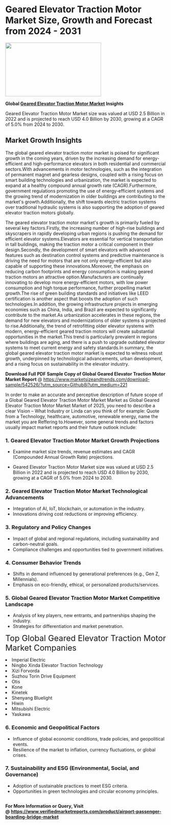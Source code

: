 <H1>Geared Elevator Traction Motor Market Size, Growth and Forecast from 2024 - 2031</H1><img class="aligncenter size-medium wp-image-584254" src="https://thirdeyenews.in/wp-content/uploads/2024/09/Global-Market-Research-300x168.jpeg" alt="" width="300" height="168" /><p><strong>Global&nbsp;<a href="https://www.marketsizeandtrends.com/download-sample/542526/?utm_source=Github8j?utm_medium=221">Geared Elevator Traction Motor Market</a> Insights</strong></p><p>Geared Elevator Traction Motor Market size was valued at USD 2.5 Billion in 2022 and is projected to reach USD 4.0 Billion by 2030, growing at a CAGR of 5.0% from 2024 to 2030.</p><p><h2>Market Growth Insights</h2> <p>The global geared elevator traction motor market is poised for significant growth in the coming years, driven by the increasing demand for energy-efficient and high-performance elevators in both residential and commercial sectors.With advancements in motor technologies, such as the integration of permanent magnet and gearless designs, coupled with a rising focus on smart building technologies and urbanization, the market is expected to expand at a healthy compound annual growth rate (CAGR).Furthermore, government regulations promoting the use of energy-efficient systems and the growing trend of modernization in older buildings are contributing to the market's growth.Additionally, the shift towards electric traction systems over traditional hydraulic systems is also supporting the adoption of geared elevator traction motors globally.</p> <p>The geared elevator traction motor market's growth is primarily fueled by several key factors.Firstly, the increasing number of high-rise buildings and skyscrapers in rapidly developing urban regions is pushing the demand for efficient elevator systems.Elevators are essential for vertical transportation in tall buildings, making the traction motor a critical component in their design.Secondly, the development of smart elevators with advanced features such as destination control systems and predictive maintenance is driving the need for motors that are not only energy-efficient but also capable of supporting these innovations.Moreover, the emphasis on reducing carbon footprints and energy consumption is making geared traction motors an attractive option.Manufacturers are continually innovating to develop more energy-efficient motors, with low power consumption and high torque performance, further propelling market growth.The rise of green building standards and initiatives like LEED certification is another aspect that boosts the adoption of such technologies.In addition, the growing infrastructure projects in emerging economies such as China, India, and Brazil are expected to significantly contribute to the market.As urbanization accelerates in these regions, the demand for new elevators and modernizations of older systems is projected to rise.Additionally, the trend of retrofitting older elevator systems with modern, energy-efficient geared traction motors will create substantial opportunities in the market.This trend is particularly prevalent in regions where buildings are aging, and there is a push to upgrade outdated elevator systems to meet current energy and safety standards.In summary, the global geared elevator traction motor market is expected to witness robust growth, underpinned by technological advancements, urban development, and a rising focus on sustainability in the elevator industry.</p> <p><span class=""><strong>Download Full PDF Sample Copy of Global Geared Elevator Traction Motor Market Report</strong> @ <a href="https://www.marketsizeandtrends.com/download-sample/542526/?utm_source=Github8j?utm_medium=221" target="_blank">https://www.marketsizeandtrends.com/download-sample/542526/?utm_source=Github8j?utm_medium=221</a></span></p><p>In order to make an accurate and perceptive description of future scope of a Global&nbsp;Geared Elevator Traction Motor Market Market as Global&nbsp;Geared Elevator Traction Motor Market Market of 2025, you need to describe a clear Vision &ndash; What Industry or Linda can you think of for example: Quote from a Technology, healthcare, automotive, renewable energy, name the market you are Reffering to.However, some general trends and factors usually impact market reports and their future outlook include:</p><h3>1.&nbsp;<strong>Geared Elevator Traction Motor Market Growth Projections</strong></h3><ul><li>Examine market size trends, revenue estimates and CAGR (Compounded Annual Growth Rate) projections.</li><li><p>Geared Elevator Traction Motor Market size was valued at USD 2.5 Billion in 2022 and is projected to reach USD 4.0 Billion by 2030, growing at a CAGR of 5.0% from 2024 to 2030.</p></li></ul><h3>2.&nbsp;<strong>Geared Elevator Traction Motor Market Technological Advancements</strong></h3><ul><li>Integration of AI, IoT, blockchain, or automation in the industry.</li><li>Innovations driving cost reductions or improving efficiency.</li></ul><h3>3.&nbsp;<strong>Regulatory and Policy Changes</strong></h3><ul><li>Impact of global and regional regulations, including sustainability and carbon-neutral goals.</li><li>Compliance challenges and opportunities tied to government initiatives.</li></ul><h3>4.&nbsp;<strong>Consumer Behavior Trends</strong></h3><ul><li>Shifts in demand influenced by generational preferences (e.g., Gen Z, Millennials).</li><li>Emphasis on eco-friendly, ethical, or personalized products/services.</li></ul><h3>5.&nbsp;<strong>Global Geared Elevator Traction Motor Market Competitive Landscape</strong></h3><ul><li>Analysis of key players, new entrants, and partnerships shaping the industry.</li><li>Strategies for differentiation and market penetration.</li></ul><p data-pm-slice="1 1 []"><span style="color: inherit; font-family: inherit; font-size: 25px;">Top Global Geared Elevator Traction Motor Market Companies</span></p><div class="" data-test-id=""><p><li>Imperial Electric</li><li> Ningbo Xinda Elevator Traction Technology</li><li> Xizi Forvorda</li><li> Suzhou Torin Drive Equipment</li><li> Otis</li><li> Kone</li><li> Kinetek</li><li> Shenyang Bluelight</li><li> Hiwin</li><li> Mitsubishi Electric</li><li> Yaskawa</li></p></div><h3>6.&nbsp;<strong>Economic and Geopolitical Factors</strong></h3><ul><li>Influence of global economic conditions, trade policies, and geopolitical events.</li><li>Resilience of the market to inflation, currency fluctuations, or global crises.</li></ul><h3>7.&nbsp;<strong>Sustainability and ESG (Environmental, Social, and Governance)</strong></h3><ul><li>Adoption of sustainable practices to meet ESG criteria.</li><li>Opportunities in green technologies and circular economy principles.</li></ul><h2><strong style="font-size: 14px;">For More Information or Query, Visit @&nbsp;</strong><a style="background-color: #ffffff; font-size: 14px;" href="https://www.marketsizeandtrends.com/report/geared-elevator-traction-motor-market/" target="_blank">https://www.verifiedmarketreports.com/product/airport-passenger-boarding-bridge-market</a></h2>